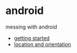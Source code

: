 android
=======

messing with android

* [getting started](https://github.com/nomilous/android/tree/master/getting_started)
* [location and orientation](https://github.com/nomilous/android/tree/master/location/src/nomilous/server/sensor)
